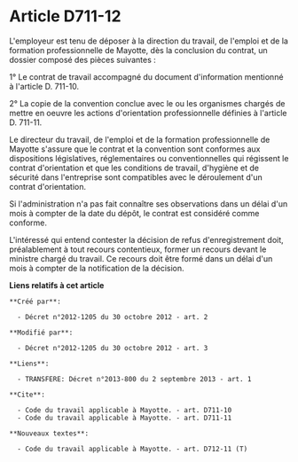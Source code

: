# Article D711-12

L'employeur est tenu de déposer à la direction du travail, de l'emploi et de la formation professionnelle de Mayotte, dès la
conclusion du contrat, un dossier composé des pièces suivantes : 

1° Le contrat de travail accompagné du document d'information mentionné à l'article D. 711-10.

2° La copie de la convention conclue avec le ou les organismes chargés de mettre en oeuvre les actions d'orientation
professionnelle définies à l'article D. 711-11. 

Le directeur du travail, de l'emploi et de la formation professionnelle de Mayotte s'assure que le contrat et la convention
sont conformes aux dispositions législatives, réglementaires ou conventionnelles qui régissent le contrat d'orientation et
que les conditions de travail, d'hygiène et de sécurité dans l'entreprise sont compatibles avec le déroulement d'un contrat
d'orientation. 

Si l'administration n'a pas fait connaître ses observations dans un délai d'un mois à compter de la date du dépôt, le contrat
est considéré comme conforme. 

L'intéressé qui entend contester la décision de refus d'enregistrement doit, préalablement à tout recours contentieux, former
un recours devant le ministre chargé du travail. Ce recours doit être formé dans un délai d'un mois à compter de la
notification de la décision.

**Liens relatifs à cet article**

	**Créé par**:

	  - Décret n°2012-1205 du 30 octobre 2012 - art. 2

	**Modifié par**:

	  - Décret n°2012-1205 du 30 octobre 2012 - art. 3

	**Liens**:

	  - TRANSFERE: Décret n°2013-800 du 2 septembre 2013 - art. 1

	**Cite**:

	  - Code du travail applicable à Mayotte. - art. D711-10
	  - Code du travail applicable à Mayotte. - art. D711-11

	**Nouveaux textes**:

	  - Code du travail applicable à Mayotte. - art. D712-11 (T)
